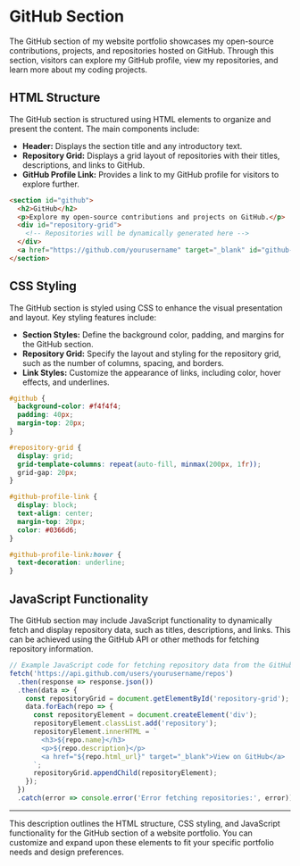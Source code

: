 # GitHub Section

The GitHub section of my website portfolio showcases my open-source contributions, projects, and repositories hosted on GitHub. Through this section, visitors can explore my GitHub profile, view my repositories, and learn more about my coding projects.

## HTML Structure

The GitHub section is structured using HTML elements to organize and present the content. The main components include:

- **Header:** Displays the section title and any introductory text.
- **Repository Grid:** Displays a grid layout of repositories with their titles, descriptions, and links to GitHub.
- **GitHub Profile Link:** Provides a link to my GitHub profile for visitors to explore further.

```html
<section id="github">
  <h2>GitHub</h2>
  <p>Explore my open-source contributions and projects on GitHub.</p>
  <div id="repository-grid">
    <!-- Repositories will be dynamically generated here -->
  </div>
  <a href="https://github.com/yourusername" target="_blank" id="github-profile-link">View Profile</a>
</section>
```

## CSS Styling

The GitHub section is styled using CSS to enhance the visual presentation and layout. Key styling features include:

- **Section Styles:** Define the background color, padding, and margins for the GitHub section.
- **Repository Grid:** Specify the layout and styling for the repository grid, such as the number of columns, spacing, and borders.
- **Link Styles:** Customize the appearance of links, including color, hover effects, and underlines.

```css
#github {
  background-color: #f4f4f4;
  padding: 40px;
  margin-top: 20px;
}

#repository-grid {
  display: grid;
  grid-template-columns: repeat(auto-fill, minmax(200px, 1fr));
  grid-gap: 20px;
}

#github-profile-link {
  display: block;
  text-align: center;
  margin-top: 20px;
  color: #0366d6;
}

#github-profile-link:hover {
  text-decoration: underline;
}
```

## JavaScript Functionality

The GitHub section may include JavaScript functionality to dynamically fetch and display repository data, such as titles, descriptions, and links. This can be achieved using the GitHub API or other methods for fetching repository information.

```javascript
// Example JavaScript code for fetching repository data from the GitHub API
fetch('https://api.github.com/users/yourusername/repos')
  .then(response => response.json())
  .then(data => {
    const repositoryGrid = document.getElementById('repository-grid');
    data.forEach(repo => {
      const repositoryElement = document.createElement('div');
      repositoryElement.classList.add('repository');
      repositoryElement.innerHTML = `
        <h3>${repo.name}</h3>
        <p>${repo.description}</p>
        <a href="${repo.html_url}" target="_blank">View on GitHub</a>
      `;
      repositoryGrid.appendChild(repositoryElement);
    });
  })
  .catch(error => console.error('Error fetching repositories:', error));
```

---

This description outlines the HTML structure, CSS styling, and JavaScript functionality for the GitHub section of a website portfolio. You can customize and expand upon these elements to fit your specific portfolio needs and design preferences.
